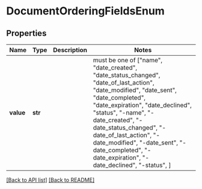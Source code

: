 # DocumentOrderingFieldsEnum


## Properties
Name | Type | Description | Notes
------------ | ------------- | ------------- | -------------
**value** | **str** |  |  must be one of ["name", "date_created", "date_status_changed", "date_of_last_action", "date_modified", "date_sent", "date_completed", "date_expiration", "date_declined", "status", "-name", "-date_created", "-date_status_changed", "-date_of_last_action", "-date_modified", "-date_sent", "-date_completed", "-date_expiration", "-date_declined", "-status", ]

[[Back to API list]](../README.md#documentation-for-api-endpoints) [[Back to README]](../README.md)


